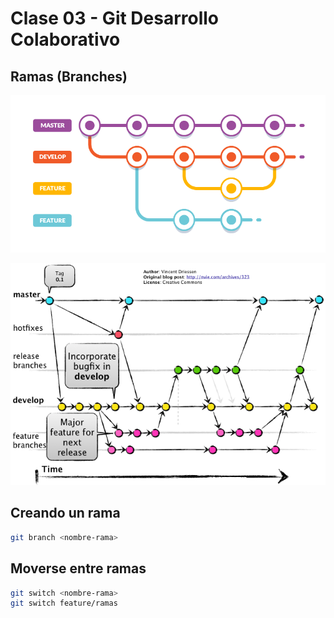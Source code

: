# Clase 03 - Git Desarrollo Colaborativo

## Ramas (Branches)

![estructuras-ramas](_ref/basica.png)

![Alt text](_ref/avanzada.png)

## Creando un rama

```sh
git branch <nombre-rama>
```

## Moverse entre ramas

```sh
git switch <nombre-rama>
git switch feature/ramas
```




